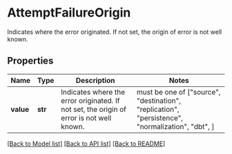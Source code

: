# AttemptFailureOrigin

Indicates where the error originated. If not set, the origin of error is not well known.

## Properties
Name | Type | Description | Notes
------------ | ------------- | ------------- | -------------
**value** | **str** | Indicates where the error originated. If not set, the origin of error is not well known. |  must be one of ["source", "destination", "replication", "persistence", "normalization", "dbt", ]

[[Back to Model list]](../README.md#documentation-for-models) [[Back to API list]](../README.md#documentation-for-api-endpoints) [[Back to README]](../README.md)


